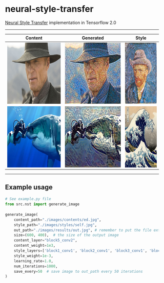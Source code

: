 # neural-style-transfer
[Neural Style Transfer](https://arxiv.org/abs/1508.06576) implementation in Tensorflow 2.0

---
| Content | Generated | Style |
| - | - | - |
| <img src="./images/contents/ed.jpg" width="300" height="200"/> | <img src="./images/results/ed_out.jpg" width="300" height="200"/> | <img src="./images/styles/self.jpg" width="175" height="200"/> |
| <img src="./images/contents/shark.jpg" width="300" height="200"/> | <img src="./images/results/shark_out.png" width="300" height="200"/> | <img src="./images/styles/kanagawa.png" width="175" height="200"/> |
---

## Example usage
```python
# See example.py file
from src.nst import generate_image

generate_image(
    content_path="./images/contents/ed.jpg",
    style_path="./images/styles/self.jpg",
    out_path="./images/results/out.jpg", # remember to put the file extension
    size=(600, 400),  # the size of the output image
    content_layer="block5_conv2",
    content_weight=1e3,
    style_layers=['block1_conv1', 'block2_conv1', 'block3_conv1', 'block4_conv1', 'block5_conv1'],
    style_weight=1e-3,
    learning_rate=1.0,
    num_iterations=1000,
    save_every=50  # save image to out_path every 50 iterations
)
```